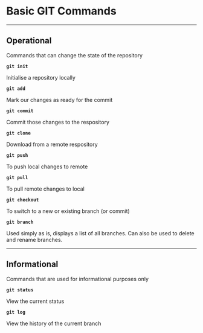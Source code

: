 # Basic GIT Commands

---

## Operational

Commands that can change the state of the repository

**`git init`**

Initialise a repository locally

**`git add`**

Mark our changes as ready for the commit

**`git commit`**

Commit those changes to the respository

**`git clone`**

Download from a remote respository

**`git push`**

To push local changes to remote

**`git pull`**

To pull remote changes to local

**`git checkout`**

To switch to a new or existing branch (or commit)

**`git branch`**

Used simply as is, displays a list of all branches. Can also be used to delete and rename branches.

---

## Informational

Commands that are used for informational purposes only

**`git status`**

View the current status

**`git log`**

View the history of the current branch
